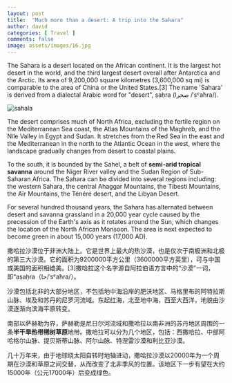 ```yaml
---
layout: post
title:  "Much more than a desert: A trip into the Sahara"
author: david
categories: [ Travel ]
comments: false
image: assets/images/16.jpg
---
```


The Sahara is a desert located on the African continent. It is the largest hot desert in the world, and the third largest desert overall after Antarctica and the Arctic. Its area of 9,200,000 square kilometres (3,600,000 sq mi) is comparable to the area of China or the United States.[3] The name 'Sahara' is derived from a dialectal Arabic word for "desert", ṣaḥra (صحرا /ˈsˤaħra/).

![sahala](https://rainbow-ux.github.io/traveler-blog.github.io/assets/images/2020-02-01-sahala-desert-01.jpg)


The desert comprises much of North Africa, excluding the fertile region on the Mediterranean Sea coast, the Atlas Mountains of the Maghreb, and the Nile Valley in Egypt and Sudan. It stretches from the Red Sea in the east and the Mediterranean in the north to the Atlantic Ocean in the west, where the landscape gradually changes from desert to coastal plains. 

To the south, it is bounded by the Sahel, a belt of **semi-arid tropical savanna** around the Niger River valley and the Sudan Region of Sub-Saharan Africa. The Sahara can be divided into several regions including: the western Sahara, the central Ahaggar Mountains, the Tibesti Mountains, the Aïr Mountains, the Ténéré desert, and the Libyan Desert.

For several hundred thousand years, the Sahara has alternated between desert and savanna grassland in a 20,000 year cycle caused by the precession of the Earth's axis as it rotates around the Sun, which changes the location of the North African Monsoon. The area is next expected to become green in about 15,000 years (17,000 AD).

撒哈拉沙漠位于非洲大陆上。它是世界上最大的热沙漠，也是仅次于南极洲和北极的第三大沙漠。它的面积为9200000平方公里（3600000平方英里），可与中国或美国的面积相媲美。[3]撒哈拉这个名字源自阿拉伯语方言中的“沙漠”一词，即“aṣaḥra（حا/ˈsˤaħra/）。

沙漠包括北非的大部分地区，不包括地中海沿岸的肥沃地区、马格里布的阿特拉斯山脉、埃及和苏丹的尼罗河流域。东起红海，北至地中海，西至大西洋，地貌由沙漠逐渐向滨海平原转变。

南部以萨赫勒为界，萨赫勒是尼日尔河流域和撒哈拉以南非洲的苏丹地区周围的一条**半干旱热带稀树草原**地带。撒哈拉可以分为几个地区，包括：西撒哈拉、中部阿哈格尔山脉、提贝斯蒂山脉、阿尔山脉、特涅雷沙漠和利比亚沙漠。

几十万年来，由于地球绕太阳自转时地轴进动，撒哈拉沙漠以20000年为一个周期在沙漠和草原之间交替，从而改变了北非季风的位置。该地区下一步有望在大约15000年（公元17000年）后变成绿色。